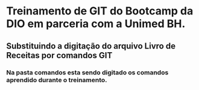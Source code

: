# Treinamento de GIT do Bootcamp da DIO em parceria com a Unimed BH.
## Substituindo a digitação do arquivo Livro de Receitas por comandos GIT
### Na pasta comandos esta sendo digitado os comandos aprendido durante o treinamento.
